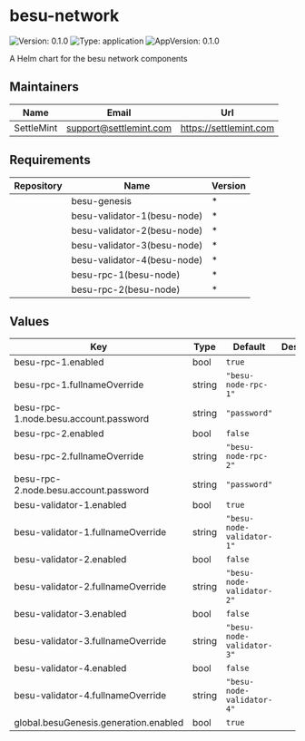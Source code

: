 # besu-network

![Version: 0.1.0](https://img.shields.io/badge/Version-0.1.0-informational?style=flat-square) ![Type: application](https://img.shields.io/badge/Type-application-informational?style=flat-square) ![AppVersion: 0.1.0](https://img.shields.io/badge/AppVersion-0.1.0-informational?style=flat-square)

A Helm chart for the besu network components

## Maintainers

| Name | Email | Url |
| ---- | ------ | --- |
| SettleMint | <support@settlemint.com> | <https://settlemint.com> |

## Requirements

| Repository | Name | Version |
|------------|------|---------|
|  | besu-genesis | * |
|  | besu-validator-1(besu-node) | * |
|  | besu-validator-2(besu-node) | * |
|  | besu-validator-3(besu-node) | * |
|  | besu-validator-4(besu-node) | * |
|  | besu-rpc-1(besu-node) | * |
|  | besu-rpc-2(besu-node) | * |

## Values

| Key | Type | Default | Description |
|-----|------|---------|-------------|
| besu-rpc-1.enabled | bool | `true` |  |
| besu-rpc-1.fullnameOverride | string | `"besu-node-rpc-1"` |  |
| besu-rpc-1.node.besu.account.password | string | `"password"` |  |
| besu-rpc-2.enabled | bool | `false` |  |
| besu-rpc-2.fullnameOverride | string | `"besu-node-rpc-2"` |  |
| besu-rpc-2.node.besu.account.password | string | `"password"` |  |
| besu-validator-1.enabled | bool | `true` |  |
| besu-validator-1.fullnameOverride | string | `"besu-node-validator-1"` |  |
| besu-validator-2.enabled | bool | `false` |  |
| besu-validator-2.fullnameOverride | string | `"besu-node-validator-2"` |  |
| besu-validator-3.enabled | bool | `false` |  |
| besu-validator-3.fullnameOverride | string | `"besu-node-validator-3"` |  |
| besu-validator-4.enabled | bool | `false` |  |
| besu-validator-4.fullnameOverride | string | `"besu-node-validator-4"` |  |
| global.besuGenesis.generation.enabled | bool | `true` |  |
